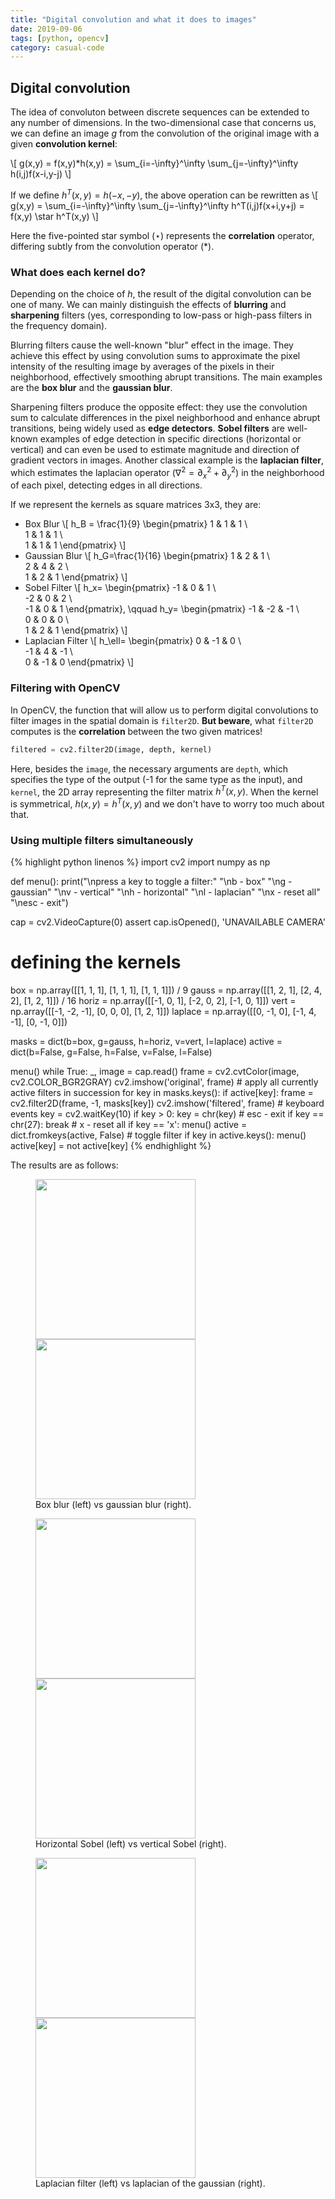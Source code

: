 ```yaml
---
title: "Digital convolution and what it does to images"
date: 2019-09-06
tags: [python, opencv]
category: casual-code
---
```

<!--more-->

## Digital convolution

The idea of convoluton between discrete sequences can be extended to any number of dimensions. In the two-dimensional case that concerns us, we can define an image $g$ from the convolution of the original image with a given **convolution kernel**:

\\[
g(x,y) = f(x,y)*h(x,y) = \sum_{i=-\infty}^\infty \sum_{j=-\infty}^\infty h(i,j)f(x-i,y-j)
\\]

If we define $h^T(x,y)=h(-x,-y)$, the above operation can be rewritten as 
\\[
g(x,y) = \sum_{i=-\infty}^\infty \sum_{j=-\infty}^\infty h^T(i,j)f(x+i,y+j) = f(x,y) \star h^T(x,y)
\\]

Here the five-pointed star symbol ($\star$) represents the **correlation** operator, differing subtly from the convolution operator ($*$).

### What does each kernel do?

Depending on the choice of $h$, the result of the digital convolution can be one of many. We can mainly distinguish the effects of **blurring** and **sharpening** filters (yes, corresponding to low-pass or high-pass filters in the frequency domain).

Blurring filters cause the well-known "blur" effect in the image. They achieve this effect by using convolution sums to approximate the pixel intensity of the resulting image by averages of the pixels in their neighborhood, effectively smoothing abrupt transitions. The main examples are the **box blur** and the **gaussian blur**.

Sharpening filters produce the opposite effect: they use the convolution sum to calculate differences in the pixel neighborhood and enhance abrupt transitions, being widely used as **edge detectors**. **Sobel filters** are well-known examples of edge detection in specific directions (horizontal or vertical) and can even be used to estimate magnitude and direction of gradient vectors in images. Another classical example is the **laplacian filter**, which estimates the laplacian operator ($\nabla^2=\partial_x^2+\partial_y^2$) in the neighborhood of each pixel, detecting edges in all directions.

If we represent the kernels as square matrices 3x3, they are:

* Box Blur
\\[
h_B = \frac{1}{9}
\begin{pmatrix}
1 & 1 & 1 \\\
1 & 1 & 1 \\\
1 & 1 & 1
\end{pmatrix}
\\]
* Gaussian Blur
\\[
h_G=\frac{1}{16}
\begin{pmatrix}
1 & 2 & 1 \\\
2 & 4 & 2 \\\
1 & 2 & 1
\end{pmatrix}
\\]
* Sobel Filter
\\[
h_x=
\begin{pmatrix}
-1 & 0 & 1 \\\
-2 & 0 & 2 \\\
-1 & 0 & 1
\end{pmatrix},
\qquad
h_y=
\begin{pmatrix}
-1 & -2 & -1 \\\
0 & 0 & 0 \\\
1 & 2 & 1
\end{pmatrix}
\\]
* Laplacian Filter
\\[
h_\ell=
\begin{pmatrix}
0 & -1 & 0 \\\
-1 & 4 & -1 \\\
0 & -1 & 0
\end{pmatrix}
\\]

### Filtering with OpenCV

In OpenCV, the function that will allow us to perform digital convolutions to filter images in the spatial domain is `filter2D`. **But beware**, what `filter2D` computes is the **correlation** between the two given matrices!

```python
filtered = cv2.filter2D(image, depth, kernel) 
```

Here, besides the `image`, the necessary arguments are `depth`, which specifies the type of the output (-1 for the same type as the input), and `kernel`, the 2D array representing the filter matrix $h^T(x,y)$. When the kernel is symmetrical, $h(x,y)=h^T(x,y)$ and we don't have to worry too much about that.

### Using multiple filters simultaneously

{% highlight python linenos %}
import cv2
import numpy as np

def menu():
    print("\npress a key to toggle a filter:"
          "\nb - box"
          "\ng - gaussian"
          "\nv - vertical"
          "\nh - horizontal"
          "\nl - laplacian"
          "\nx - reset all"
          "\nesc - exit")
  
cap = cv2.VideoCapture(0)
assert cap.isOpened(), 'UNAVAILABLE CAMERA'
# defining the kernels
box     = np.array([[1, 1, 1], [1, 1, 1], [1, 1, 1]]) / 9
gauss   = np.array([[1, 2, 1], [2, 4, 2], [1, 2, 1]]) / 16
horiz   = np.array([[-1, 0, 1], [-2, 0, 2], [-1, 0, 1]])
vert    = np.array([[-1, -2, -1], [0, 0, 0], [1, 2, 1]])
laplace = np.array([[0, -1, 0], [-1, 4, -1], [0, -1, 0]])

masks = dict(b=box, g=gauss, h=horiz, v=vert, l=laplace)
active = dict(b=False, g=False, h=False, v=False, l=False)

menu()
while True:
    _, image = cap.read()
    frame = cv2.cvtColor(image, cv2.COLOR_BGR2GRAY)
    cv2.imshow('original', frame)
    # apply all currently active filters in succession
    for key in masks.keys():
        if active[key]:
            frame = cv2.filter2D(frame, -1, masks[key])
    cv2.imshow('filtered', frame)
    # keyboard events
    key = cv2.waitKey(10)
    if key > 0:
        key = chr(key)
    # esc - exit
    if key == chr(27):
        break
    # x - reset all
    if key == 'x':
        menu()
        active = dict.fromkeys(active, False)
    # toggle filter
    if key in active.keys():
        menu()
        active[key] = not active[key]
{% endhighlight %}

The results are as follows:

<figure class="half">
    <img src="../../assets/images/filt_m.png" width="256">
    <img src="../../assets/images/filt_g.png" width="256">
    <figcaption>Box blur (left) vs gaussian blur (right).</figcaption>
</figure>


<figure class="half">
    <img src="../../assets/images/filt_h.png" width="256">
    <img src="../../assets/images/filt_v.png" width="256">
    <figcaption>Horizontal Sobel (left) vs vertical Sobel (right).</figcaption>
</figure>


<figure class="half">
    <img src="../../assets/images/filt_l.png" width="256">
    <img src="../../assets/images/filt_gl.png" width="256">
    <figcaption>Laplacian filter (left) vs laplacian of the gaussian (right).</figcaption>
</figure>
